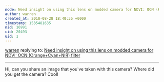 ```yaml
---
node: Need insight on using this lens on modded camera for NDVI: OCN (Orange+Cyan+NIR) filter
author: warren
created_at: 2018-08-28 18:40:35 +0000
timestamp: 1535481635
nid: 16991
cid: 20493
uid: 1
---
```




[warren](../profile/warren) replying to: [Need insight on using this lens on modded camera for NDVI: OCN (Orange+Cyan+NIR) filter](../notes/alanw/08-23-2018/need-insight-on-using-this-lens-on-modded-camera-for-ndvi-ocn-orange-cyan-nir-filter)

----
Hi, can you share an image that you've taken with this camera? Where did you get the camera? Cool!